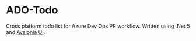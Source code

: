 # ADO-Todo
Cross platform todo list for Azure Dev Ops PR workflow. Written using .Net 5 and [Avalonia UI](https://avaloniaui.net).

